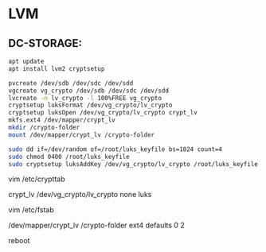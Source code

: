 # LVM

## DC-STORAGE:

```bash
apt update
apt install lvm2 cryptsetup
```

```bash
pvcreate /dev/sdb /dev/sdc /dev/sdd
vgcreate vg_crypto /dev/sdb /dev/sdc /dev/sdd
lvcreate -n lv_crypto -l 100%FREE vg_crypto
cryptsetup luksFormat /dev/vg_crypto/lv_crypto
cryptsetup luksOpen /dev/vg_crypto/lv_crypto crypt_lv
mkfs.ext4 /dev/mapper/crypt_lv
mkdir /crypto-folder
mount /dev/mapper/crypt_lv /crypto-folder
```

```bash
sudo dd if=/dev/random of=/root/luks_keyfile bs=1024 count=4
sudo chmod 0400 /root/luks_keyfile
sudo cryptsetup luksAddKey /dev/vg_crypto/lv_crypto /root/luks_keyfile
```

vim /etc/crypttab

crypt_lv /dev/vg_crypto/lv_crypto none luks

vim /etc/fstab

/dev/mapper/crypt_lv /crypto-folder ext4 defaults 0 2

reboot








